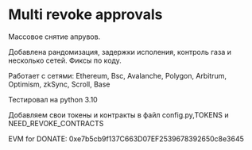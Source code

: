# Multi revoke approvals

Массовое снятие апрувов.

Добавлена рандомизация, задержки исполения, контроль газа и несколько сетей. Фиксы по коду.

Работает с сетями: Ethereum, Bsc, Avalanche, Polygon, Arbitrum, Optimism, zkSync, Scroll, Base

Тестировал на  python 3.10

Добавляем свои токены и контракты в файл config.py,TOKENS и NEED_REVOKE_CONTRACTS

EVM for DONATE: 0xe7b5cb9f137C663D07EF2539678392650c8e3645
